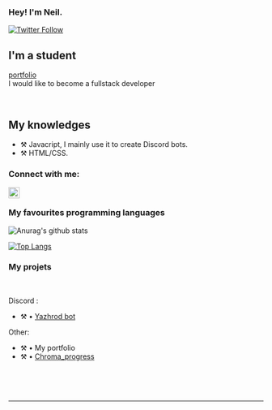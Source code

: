 ### Hey! I'm Neil.

[![Twitter Follow](https://img.shields.io/twitter/follow/NSpeedcubing?color=1DA1F2&logo=twitter&style=for-the-badge)](https://twitter.com/NSpeedcubing)

## I'm a student
[portfolio](https://chromatechfr.github.io/portfolio)
<br />
I would like to become a fullstack developer
  
<br />

## My knowledges

- ⚒️ Javacript, I mainly use it to create Discord bots.
- ⚒️ HTML/CSS.

### Connect with me:

[<img align="left" alt="My discord" width="22px" src="https://cdn.jsdelivr.net/npm/simple-icons@v3/icons/discord.svg" />][discord]

<br />

### My favourites programming languages


![Anurag's github stats](https://github-readme-stats.vercel.app/api?username=ChromaTechFR&count_private=true&show_icons=true?theme=buefy)
<br />

[![Top Langs](https://github-readme-stats.vercel.app/api/top-langs/?username=ChromatechFR)](https://github.com/anuraghazra/github-readme-stats)

### My projets

<br />

Discord :
- ⚒️ • [Yazhrod bot](https://discord.com/oauth2/authorize?client_id=600657757825269760&permissions=0&scope=bot)

Other:
- ⚒️ • My portfolio
- ⚒️ • [Chroma_progress](https://github.com/ChromaTechFR/ProgressBar)


<!--END_SECTION:activity-->


<br />

<br />
<br />

---

[discord]: https://discord.gg/MvKD9Az
